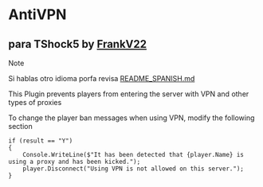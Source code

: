 # AntiVPN
## para TShock5 by [FrankV22](https://github.com/itsFrankV22)

> [!NOTE]
> Si hablas otro idioma porfa revisa [README_SPANISH.md]()

This Plugin prevents players from entering the server with VPN and other types of proxies

To change the player ban messages when using VPN, modify the following section

```var result = await message.Result.Task;
if (result == "Y")
{
    Console.WriteLine($"It has been detected that {player.Name} is using a proxy and has been kicked.");
    player.Disconnect("Using VPN is not allowed on this server.");
}

